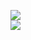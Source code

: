 [![](https://img.shields.io/badge/Made%20With-Github%20Spray-lightgrey.svg?style=for-the-badge&logo=github)](https://github.com/Annihil/github-spray#23016)  
[![](https://i.imgur.com/2DrTn0Z.gif)](https://github.com/Annihil/github-spray)